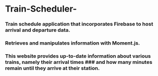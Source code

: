 # Train-Scheduler-
### Train schedule application that incorporates Firebase to host arrival and departure data. 
### Retrieves and manipulates information with Moment.js. 
### This website provides up-to-date information about various trains, namely their arrival times ### and how many minutes remain until they arrive at their station.

